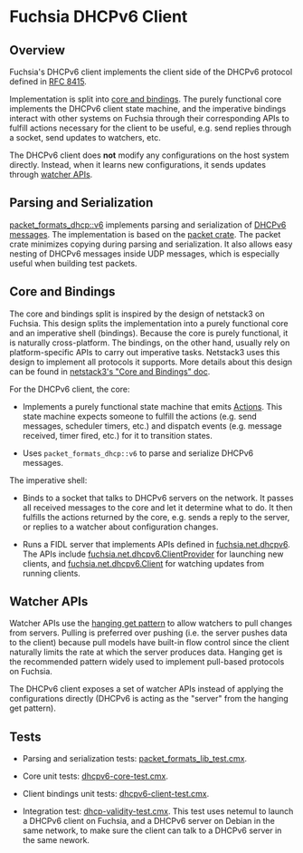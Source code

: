 # Fuchsia DHCPv6 Client

## Overview

Fuchsia's DHCPv6 client implements the client side of the DHCPv6 protocol
defined in [RFC 8415](https://tools.ietf.org/html/rfc8415).

Implementation is split into [core and bindings](#core-and-bindings). The purely
functional core implements the DHCPv6 client state machine, and the imperative
bindings interact with other systems on Fuchsia through their corresponding APIs
to fulfill actions necessary for the client to be useful, e.g. send replies
through a socket, send updates to watchers, etc.

The DHCPv6 client does **not** modify any configurations on the host system
directly. Instead, when it learns new configurations, it sends updates through
[watcher APIs](#watcher-apis).

## Parsing and Serialization

[packet_formats_dhcp::v6](https://fuchsia-docs.firebaseapp.com/rust/packet_formats_dhcp/v6/index.html)
implements parsing and serialization of
[DHCPv6 messages](https://tools.ietf.org/html/rfc8415#section-8). The
implementation is based on the
[packet crate](https://fuchsia-docs.firebaseapp.com/rust/packet/index.html). The
packet crate minimizes copying during parsing and serialization. It also allows
easy nesting of DHCPv6 messages inside UDP messages, which is especially useful
when building test packets.

## Core and Bindings

The core and bindings split is inspired by the design of netstack3 on Fuchsia.
This design splits the implementation into a purely functional core and an
imperative shell (bindings). Because the core is purely functional, it is
naturally cross-platform. The bindings, on the other hand, usually rely on
platform-specific APIs to carry out imperative tasks. Netstack3 uses this design
to implement all protocols it supports. More details about this design can be
found in
[netstack3's "Core and Bindings" doc](../netstack3/docs/CORE_BINDINGS.md).

For the DHCPv6 client, the core:

*   Implements a purely functional state machine that emits
    [Actions](https://fuchsia-docs.firebaseapp.com/rust/dhcpv6_core/client/enum.Action.html).
    This state machine expects someone to fulfill the actions (e.g. send
    messages, scheduler timers, etc.) and dispatch events (e.g. message
    received, timer fired, etc.) for it to transition states.

*   Uses `packet_formats_dhcp::v6` to parse and serialize DHCPv6 messages.

The imperative shell:

*   Binds to a socket that talks to DHCPv6 servers on the network. It passes all
    received messages to the core and let it determine what to do. It then
    fulfills the actions returned by the core, e.g. sends a reply to the server,
    or replies to a watcher about configuration changes.

*   Runs a FIDL server that implements APIs defined in [fuchsia.net.dhcpv6][1].
    The APIs include [fuchsia.net.dhcpv6.ClientProvider][1] for launching new
    clients, and [fuchsia.net.dhcpv6.Client][1] for watching updates from
    running clients.

## Watcher APIs

Watcher APIs use the
[hanging get pattern](../../../../docs/concepts/api/fidl.md#hanging-get) to
allow watchers to pull changes from servers. Pulling is preferred over pushing
(i.e. the server pushes data to the client) because pull models have built-in
flow control since the client naturally limits the rate at which the server
produces data. Hanging get is the recommended pattern widely used to implement
pull-based protocols on Fuchsia.

The DHCPv6 client exposes a set of watcher APIs instead of applying the
configurations directly (DHCPv6 is acting as the "server" from the hanging get
pattern).

## Tests

*   Parsing and serialization tests:
    [packet_formats_lib_test.cmx](../../../lib/network/packet-formats/meta/packet_formats_lib_test.cmx).

*   Core unit tests: [dhcpv6-core-test.cmx](core/meta/dhcpv6-core-test.cmx).

*   Client bindings unit tests:
    [dhcpv6-client-test.cmx](client/meta/dhcpv6-client-test.cmx).

*   Integration test:
    [dhcp-validity-test.cmx](../tests/dhcp_interop/meta/dhcp_validity_test.cmx).
    This test uses netemul to launch a DHCPv6 client on Fuchsia, and a DHCPv6
    server on Debian in the same network, to make sure the client can talk to a
    DHCPv6 server in the same nework.

[1]: ../../../../sdk/fidl/fuchsia.net.dhcpv6/client.fidl
